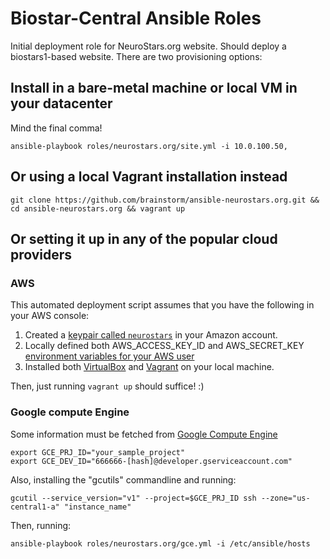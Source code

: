 Biostar-Central Ansible Roles
=============================

Initial deployment role for NeuroStars.org website. Should deploy a biostars1-based website. There are two provisioning options:

## Install in a bare-metal machine or local VM in your datacenter

Mind the final comma!

```
ansible-playbook roles/neurostars.org/site.yml -i 10.0.100.50,
```

## Or using a local Vagrant installation instead

```
git clone https://github.com/brainstorm/ansible-neurostars.org.git && cd ansible-neurostars.org && vagrant up
```

## Or setting it up in any of the popular cloud providers

### AWS

This automated deployment script assumes that you have the following in your AWS console:

1. Created a [keypair called `neurostars`](https://console.aws.amazon.com/ec2/v2/home?region=eu-west-1#KeyPairs:) in your Amazon account.
2. Locally defined both AWS_ACCESS_KEY_ID and AWS_SECRET_KEY [environment variables for your AWS user](https://console.aws.amazon.com/iam/home?region=eu-west-1#users)
3. Installed both [VirtualBox](https://www.virtualbox.org/) and [Vagrant](http://www.vagrantup.com/) on your local machine.

Then, just running `vagrant up` should suffice! :)

### Google compute Engine

Some information must be fetched from [Google Compute Engine](https://console.developers.google.com/project)

```
export GCE_PRJ_ID="your_sample_project"
export GCE_DEV_ID="666666-[hash]@developer.gserviceaccount.com"
```

Also, installing the "gcutils" commandline and running:

```
gcutil --service_version="v1" --project=$GCE_PRJ_ID ssh --zone="us-central1-a" "instance_name"
```

Then, running:

```
ansible-playbook roles/neurostars.org/gce.yml -i /etc/ansible/hosts
```
